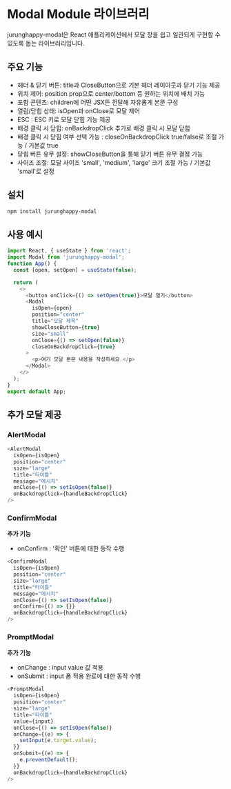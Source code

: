 # Modal Module 라이브러리

jurunghappy-modal은 React 애플리케이션에서 모달 창을 쉽고 일관되게 구현할 수 있도록 돕는 라이브러리입니다.

## 주요 기능

- 헤더 & 닫기 버튼: title과 CloseButton으로 기본 헤더 레이아웃과 닫기 기능 제공
- 위치 제어: position prop으로 center/bottom 등 원하는 위치에 배치 가능
- 포함 콘텐츠: children에 어떤 JSX든 전달해 자유롭게 본문 구성
- 열림/닫힘 상태: isOpen과 onClose로 모달 제어
- ESC : ESC 키로 모달 닫힘 기능 제공
- 배경 클릭 시 닫힘: onBackdropClick 추가로 배경 클릭 시 모달 닫힘
- 배경 클릭 시 닫힘 여부 선택 가능 : closeOnBackdropClick true/false로 조절 가능 / 기본값 true
- 닫힘 버튼 유무 설정: showCloseButton을 통해 닫기 버튼 유무 결정 가능
- 사이즈 조절: 모달 사이즈 'small', 'medium', 'large' 크기 조절 가능 / 기본값 'small'로 설정

## 설치

```bash
npm install jurunghappy-modal
```

## 사용 예시

```js
import React, { useState } from 'react';
import Modal from 'jurunghappy-modal';
function App() {
  const [open, setOpen] = useState(false);

  return (
    <>
      <button onClick={() => setOpen(true)}>모달 열기</button>
      <Modal
        isOpen={open}
        position="center"
        title="모달 제목"
        showCloseButton={true}
        size="small"
        onClose={() => setOpen(false)}
        closeOnBackdropClick={true}
      >
        <p>여기 모달 본문 내용을 작성하세요.</p>
      </Modal>
    </>
  );
}
export default App;
```

## 추가 모달 제공

### AlertModal

```js
<AlertModal
  isOpen={isOpen}
  position="center"
  size="large"
  title="타이틀"
  message="메시지"
  onClose={() => setIsOpen(false)}
  onBackdropClick={handleBackdropClick}
/>
```

### ConfirmModal

**추가 기능**

- onConfirm : '확인' 버튼에 대한 동작 수행

```js
<ConfirmModal
  isOpen={isOpen}
  position="center"
  size="large"
  title="타이틀"
  message="메시지"
  onClose={() => setIsOpen(false)}
  onConfirm={() => {}}
  onBackdropClick={handleBackdropClick}
/>
```

### PromptModal

**추가 기능**

- onChange : input value 값 적용
- onSubmit : input 폼 적용 완료에 대한 동작 수행

```js
<PromptModal
  isOpen={isOpen}
  position="center"
  size="large"
  title="타이틀"
  value={input}
  onClose={() => setIsOpen(false)}
  onChange={(e) => {
    setInput(e.target.value);
  }}
  onSubmit={(e) => {
    e.preventDefault();
  }}
  onBackdropClick={handleBackdropClick}
/>
```
